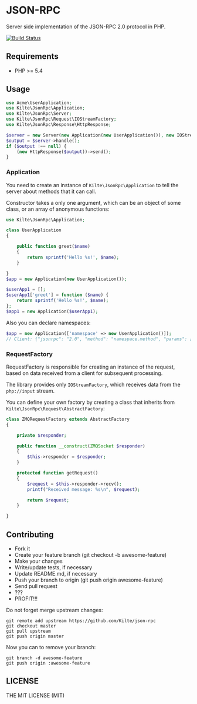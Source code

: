 # JSON-RPC

Server side implementation of the JSON-RPC 2.0 protocol in PHP.

[![Build Status](https://travis-ci.org/Kilte/json-rpc.svg?branch=master)](https://travis-ci.org/Kilte/json-rpc)

## Requirements

- PHP &gt;= 5.4

## Usage

```php
use Acme\UserApplication;
use Kilte\JsonRpc\Application;
use Kilte\JsonRpc\Server;
use Kilte\JsonRpc\Request\IOStreamFactory;
use Kilte\JsonRpc\Response\HttpResponse;

$server = new Server(new Application(new UserApplication()), new IOStreamFactory());
$output = $server->handle();
if ($output !== null) {
    (new HttpResponse($output))->send();
}
```

### Application

You need to create an instance of `Kilte\JsonRpc\Application` to tell the server about methods that it can call.

Constructor takes a only one argument, which can be an object of some class, or an array of anonymous functions:

```php
use Kilte\JsonRpc\Application;

class UserApplication
{

    public function greet($name)
    {
        return sprintf('Hello %s!', $name);
    }

}
$app = new Application(new UserApplication());

$userApp1 = [];
$userApp1['greet'] = function ($name) {
    return sprintf('Hello %s!', $name);
};
$app1 = new Application($userApp1);
```

Also you can declare namespaces:

```php
$app = new Application(['namespace' => new UserApplication()]);
// Client: {"jsonrpc": "2.0", "method": "namespace.method", "params": [1, 2, 3], "id": 1}
```

### RequestFactory

RequestFactory is responsible for creating an instance of the request, 
based on data received from a client for subsequent processing.

The library provides only `IOStreamFactory`, which receives data from the `php://input` stream.

You can define your own factory by creating a class that inherits from `Kilte\JsonRpc\Request\AbstractFactory`:

```php
class ZMQRequestFactory extends AbstractFactory
{

    private $responder;

    public function __construct(ZMQSocket $responder)
    {
        $this->responder = $responder;
    }

    protected function getRequest()
    {
        $request = $this->responder->recv();
        printf("Received message: %s\n", $request);

        return $request;
    }

}
```

## Contributing

- Fork it
- Create your feature branch (git checkout -b awesome-feature)
- Make your changes
- Write/update tests, if necessary
- Update README.md, if necessary
- Push your branch to origin (git push origin awesome-feature)
- Send pull request
- ???
- PROFIT\!\!\!

Do not forget merge upstream changes:

    git remote add upstream https://github.com/Kilte/json-rpc
    git checkout master
    git pull upstream
    git push origin master

Now you can to remove your branch:

    git branch -d awesome-feature
    git push origin :awesome-feature

## LICENSE

THE MIT LICENSE (MIT)